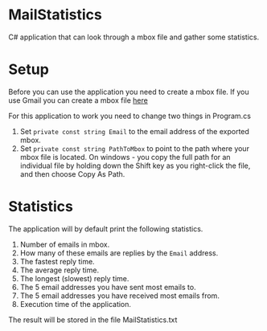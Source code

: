 MailStatistics
==============

C# application that can look through a mbox file and gather some statistics.

# Setup

Before you can use the application you need to create a mbox file.
If you use Gmail you can create a mbox file [here](https://www.google.com/settings/takeout/custom/gmail)

For this application to work you need to change two things in Program.cs

1. Set `private const string Email` to the email address of the exported mbox.
2. Set `private const string PathToMbox` to point to the path where your mbox file is located.
On windows - you copy the full path for an individual file by holding down the Shift key as you right-click the file, and then choose Copy As Path.

# Statistics
The application will by default print the following statistics.

1. Number of emails in mbox.
2. How many of these emails are replies by the `Email` address.
3. The fastest reply time.
4. The average reply time.
5. The longest (slowest) reply time.
6. The 5 email addresses you have sent most emails to.
7. The 5 email addresses you have received most emails from.
8. Execution time of the application.
 
The result will be stored in the file MailStatistics.txt

